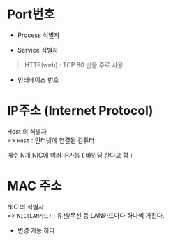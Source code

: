 # Port번호

- Process 식별자

- Service 식별자
> HTTP(web) : TCP 80 번을 주로 사용

- 인터페이스 번호

# IP주소 (Internet Protocol)
Host 의 식별자   
=> `Host` : 인터넷에 연결된 컴퓨터

개수 N개
NIC에 여러 IP가능
( 바인딩 한다고 함 )

# MAC 주소
NIC 의 식별자   
=> `NIC(LAN카드)` : 유선/무선 등 LAN카드마다 하나씩 가진다.   

- 변경 가능 하다
